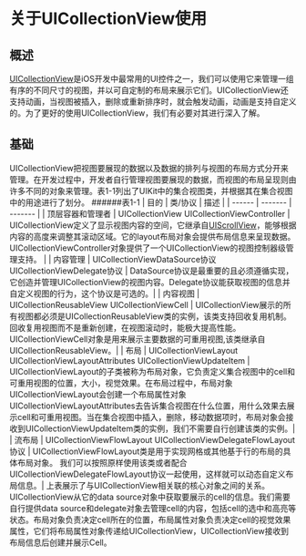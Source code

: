 # 关于UICollectionView使用

## 概述

[UICollectionView](https://developer.apple.com/library/content/documentation/WindowsViews/Conceptual/CollectionViewPGforIOS/CollectionViewBasics/CollectionViewBasics.html#//apple_ref/doc/uid/TP40012334-CH2-SW7)是iOS开发中最常用的UI控件之一，我们可以使用它来管理一组有序的不同尺寸的视图，并以可自定制的布局来展示它们。UICollectionView还支持动画，当视图被插入，删除或重新排序时，就会触发动画，动画是支持自定义的。为了更好的使用UICollectionView，我们有必要对其进行深入了解。

## 基础
UICollectionView把视图要展现的数据以及数据的排列与视图的布局方式分开来管理。在开发过程中，开发者自行管理视图要展现的数据，而视图的布局呈现则由许多不同的对象来管理。表1-1列出了UIKit中的集合视图类，并根据其在集合视图中的用途进行了划分。
######表1-1
| 目的 | 类/协议 | 描述 |
| ------ | ------- | ------- |
| 顶层容器和管理者 | UICollectionView UICollectionViewController | UICollectionView定义了显示视图内容的空间，它继承自[UIScrollView](https://developer.apple.com/documentation/uikit/uiscrollview)，能够根据内容的高度来调整其滚动区域。它的layout布局对象会提供布局信息来呈现数据。UICollectionViewController对象提供了一个UICollectionView的视图控制器级管理支持。 |
| 内容管理 | UICollectionViewDataSource协议 UICollectionViewDelegate协议 | DataSource协议是最重要的且必须遵循实现，它创造并管理UICollectionView的视图内容。Delegate协议能获取视图的信息并自定义视图的行为，这个协议是可选的。|
| 内容视图 | UICollectionReusableView UICollectionViewCell | UICollectionView展示的所有视图都必须是UICollectionReusableView类的实例，该类支持回收复用机制。回收复用视图而不是重新创建，在视图滚动时，能极大提高性能。 UICollectionViewCell对象是用来展示主要数据的可重用视图,该类继承自UICollectionReusableView。|
| 布局 | UICollectionViewLayout UICollectionViewLayoutAttributes UICollectionViewUpdateItem | UICollectionViewLayout的子类被称为布局对象，它负责定义集合视图中的cell和可重用视图的位置，大小，视觉效果。在布局过程中，布局对象UICollectionViewLayout会创建一个布局属性对象UICollectionViewLayoutAttributes去告诉集合视图在什么位置，用什么效果去展示cell和可重用视图。当在集合视图中插入，删除，移动数据项时，布局对象会接收到UICollectionViewUpdateItem类的实例，我们不需要自行创建该类的实例。|
| 流布局  | UICollectionViewFlowLayout UICollectionViewDelegateFlowLayout协议 |  UICollectionViewFlowLayout类是用于实现网格或其他基于行的布局的具体布局对象。 我们可以按照原样使用该类或者配合UICollectionViewDelegateFlowLayout协议一起使用，这样就可以动态自定义布局信息。|
上表展示了与UICollectionView相关联的核心对象之间的关系。UICollectionView从它的data source对象中获取要展示的cell的信息。我们需要自行提供data source和delegate对象去管理cell的内容，包括cell的选中和高亮等状态。布局对象负责决定cell所在的位置，布局属性对象负责决定cell的视觉效果属性，它们将布局属性对象传递给UICollectionView，UICollectionView接收到布局信息后创建并展示Cell。

